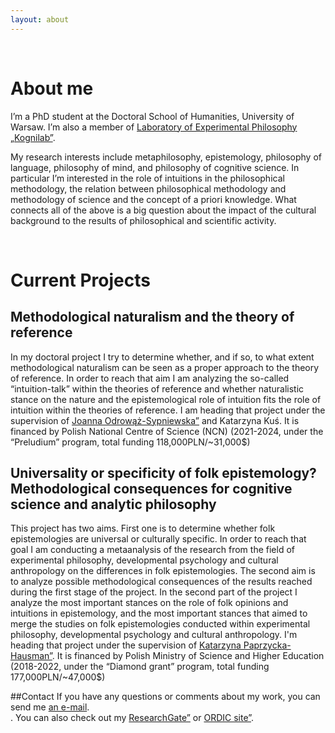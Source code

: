 ```yaml
---
layout: about 
---
```


<br/>

# About me


I’m a PhD student at the Doctoral School of Humanities, University of Warsaw. I’m also a member of <a target="_blank" href="http://kognilab.pl/wordpress/en/laboratory-of-experimental-philosophy-kognilab/">Laboratory of Experimental Philosophy „Kognilab”</a>.

My research interests include metaphilosophy, epistemology, philosophy of language, philosophy of mind, and philosophy of cognitive science. In particular I’m interested in the role of intuitions in the philosophical methodology, the relation between philosophical methodology and methodology of science and the concept of a priori knowledge. What connects all of the above is a big question about the impact of the cultural background to the results of philosophical and scientific activity.  

<br/>

# Current Projects


## Methodological naturalism and the theory of reference
In my doctoral project I try to determine whether, and if so, to what extent methodological naturalism can be seen as a proper approach to the theory of reference. In order to reach that aim I am analyzing the so-called “intuition-talk” within the theories of reference and whether naturalistic stance on the nature and the epistemological role of intuition fits the role of intuition within the theories of reference. I am heading that project under the supervision of <a target="_blank" href="https://odrowazsypniewska.wixsite.com/home">Joanna Odrowąż-Sypniewska”</a> and Katarzyna Kuś. It is financed by Polish National Centre of Science (NCN) (2021-2024, under the “Preludium” program, total funding 118,000PLN/~31,000$)

## Universality or specificity of folk epistemology? Methodological consequences for cognitive science and analytic philosophy
This project has two aims. First one is to determine whether folk epistemologies are universal or culturally specific. In order to reach that goal I am conducting a metaanalysis of the research from the field of experimental philosophy, developmental psychology and cultural anthropology on the differences in folk epistemologies. The second aim is to analyze possible methodological consequences of the results reached during the first stage of the project. In the second part of the project I analyze the most important stances on the role of folk opinions and intuitions in epistemology, and the most important stances that aimed to merge the studies on folk epistemologies conducted within experimental philosophy, developmental psychology and cultural anthropology. I'm heading that project under the supervision of <a target="_blank" href="https://kpaprzycka.filozofia.uw.edu.pl/">Katarzyna Paprzycka-Hausman”</a>. It is financed by Polish Ministry of Science and Higher Education (2018-2022, under the “Diamond grant” program, total funding 177,000PLN/~47,000$)


##Contact
If you have any questions or comments about my work, you can send me <a href="mailto:k.sekowski@uw.edu.pl">an e-mail</a>.<br>. You can also check out my <a target="_blank" href="https://www.researchgate.net/profile/Krzyszof_Sekowski">ResearchGate”</a> or <a target="_blank" href="http://orcid.org/0000-0001-6547-9997">ORDIC site”</a>.
<br/> 
